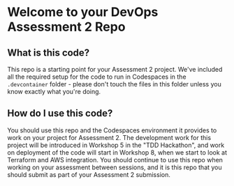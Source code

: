 # Welcome to your DevOps Assessment 2 Repo

## What is this code?

This repo is a starting point for your Assessment 2 project. We've included all the required setup for the code to run in Codespaces in the `.devcontainer` folder - please don't touch the files in this folder unless you know exactly what you're doing.

## How do I use this code?

You should use this repo and the Codespaces environment it provides to work on your project for Assessment 2. The development work for this project will be introduced in Workshop 5 in the "TDD Hackathon", and work on deployment of the code will start in Workshop 8, when we start to look at Terraform and AWS integration. You should continue to use this repo when working on your assessment between sessions, and it is this repo that you should submit as part of your Assessment 2 submission.
